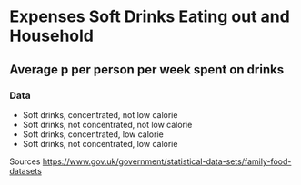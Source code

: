 # Expenses Soft Drinks Eating out and Household

## Average p per person per week spent on drinks 

### Data 

- Soft drinks, concentrated, not low calorie
- Soft drinks, not concentrated,  not low calorie
- Soft drinks, concentrated, low calorie
- Soft drinks, not concentrated, low calorie

Sources
	https://www.gov.uk/government/statistical-data-sets/family-food-datasets
